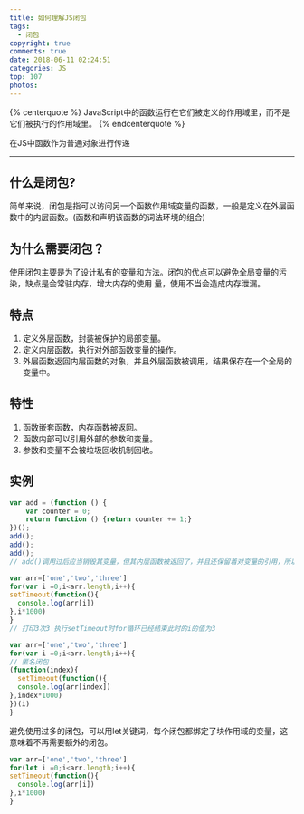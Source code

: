 ```yaml
---
title: 如何理解JS闭包
tags:
  - 闭包
copyright: true
comments: true
date: 2018-06-11 02:24:51
categories: JS
top: 107
photos:
---
```


{% centerquote %} 
JavaScript中的函数运行在它们被定义的作用域里，而不是它们被执行的作用域里。
{% endcenterquote %} 

在JS中函数作为普通对象进行传递

--- 
<!-- more -->
## 什么是闭包?
简单来说，闭包是指可以访问另一个函数作用域变量的函数，一般是定义在外层函数中的内层函数。(函数和声明该函数的词法环境的组合)

## 为什么需要闭包？
使用闭包主要是为了设计私有的变量和方法。闭包的优点可以避免全局变量的污染，缺点是会常驻内存，增大内存的使用
量，使用不当会造成内存泄漏。

## 特点
1. 定义外层函数，封装被保护的局部变量。 
2. 定义内层函数，执行对外部函数变量的操作。 
3. 外层函数返回内层函数的对象，并且外层函数被调用，结果保存在一个全局的变量中。

## 特性
1. 函数嵌套函数，内存函数被返回。
2. 函数内部可以引用外部的参数和变量。
3. 参数和变量不会被垃圾回收机制回收。

## 实例
```javascript
var add = (function () {
    var counter = 0;
    return function () {return counter += 1;}
})();
add();
add();
add();
// add()调用过后应当销毁其变量，但其内层函数被返回了，并且还保留着对变量的引用，所以没有销毁还保留在内存当中。
```

```javascript
var arr=['one','two','three']
for(var i =0;i<arr.length;i++){
setTimeout(function(){
  console.log(arr[i])
},i*1000)
}
// 打印3次3 执行setTimeout时for循环已经结束此时的i的值为3
```

```javascript
var arr=['one','two','three']
for(var i =0;i<arr.length;i++){
// 匿名闭包
(function(index){
  setTimeout(function(){
  console.log(arr[index])
},index*1000)
})(i)
}
```

避免使用过多的闭包，可以用let关键词，每个闭包都绑定了块作用域的变量，这意味着不再需要额外的闭包。
```javascript
var arr=['one','two','three']
for(let i =0;i<arr.length;i++){
setTimeout(function(){
  console.log(arr[i])
},i*1000)
}
```
